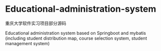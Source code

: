 # Educational-administration-system
重庆大学软件实习项目部分源码

Educational administration system based on Springboot and mybatis (including student distribution map, course selection system, student management system)
